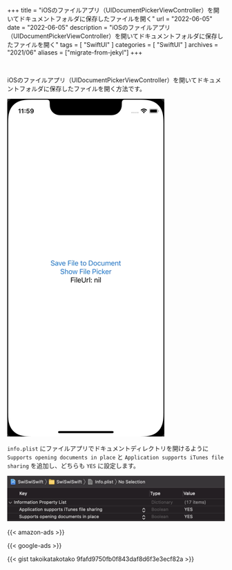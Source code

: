 +++
title =  "iOSのファイルアプリ（UIDocumentPickerViewController）を開いてドキュメントフォルダに保存したファイルを開く"
url = "2022-06-05"
date = "2022-06-05"
description = "iOSのファイルアプリ（UIDocumentPickerViewController）を開いてドキュメントフォルダに保存したファイルを開く"
tags = [
  "SwiftUI"
]
categories = [
  "SwiftUI"
]
archives = "2021/06"
aliases = ["migrate-from-jekyl"]
+++

<br>

iOSのファイルアプリ（UIDocumentPickerViewController）を開いてドキュメントフォルダに保存したファイルを開く方法です。

![Preview](1.gif)

`info.plist` にファイルアプリでドキュメントディレクトリを開けるように `Supports opening documents in place` と `Application supports iTunes file sharing` を追加し、どちらも `YES` に設定します。

![plist](1.png)

<!-- Amazon Ads -->
{{< amazon-ads >}}

<!-- Google Ads -->
{{< google-ads >}}

{{< gist takoikatakotako 9fafd9750fb0f843daf8d6f3e3ecf82a >}}

